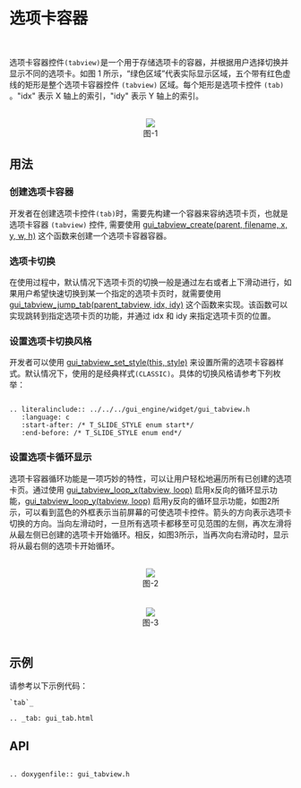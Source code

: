 # 选项卡容器
<br>

选项卡容器控件`(tabview)`是一个用于存储选项卡的容器，并根据用户选择切换并显示不同的选项卡。如图 1 所示，“绿色区域”代表实际显示区域，五个带有红色虚线的矩形是整个选项卡容器控件 `(tabview)` 区域。每个矩形是选项卡控件 `(tab)` 。"idx" 表示 X 轴上的索引，"idy" 表示 Y 轴上的索引。

<br>
<center><img src="https://foruda.gitee.com/images/1700117108278339023/652a6a38_10641540.png" /></center>
<center>图-1</center>

## 用法

### 创建选项卡容器

开发者在创建选项卡控件`(tab)`时，需要先构建一个容器来容纳选项卡页，也就是选项卡容器 `(tabview)` 控件, 需要使用 [gui_tabview_create(parent, filename, x, y, w, h)](#gui_tabview_create) 这个函数来创建一个选项卡容器容器。

### 选项卡切换

在使用过程中，默认情况下选项卡页的切换一般是通过左右或者上下滑动进行，如果用户希望快速切换到某一个指定的选项卡页时，就需要使用 [gui_tabview_jump_tab(parent_tabview, idx, idy)](#gui_tabview_create ) 这个函数来实现。该函数可以实现跳转到指定选项卡页的功能，并通过 idx 和 idy 来指定选项卡页的位置。

### 设置选项卡切换风格

开发者可以使用 [gui_tabview_set_style(this, style)](#gui_tabview_create) 来设置所需的选项卡容器样式。默认情况下，使用的是经典样式`(CLASSIC)`。具体的切换风格请参考下列枚举：

```eval_rst

.. literalinclude:: ../../../gui_engine/widget/gui_tabview.h
   :language: c
   :start-after: /* T_SLIDE_STYLE enum start*/
   :end-before: /* T_SLIDE_STYLE enum end*/

```

### 设置选项卡循环显示

选项卡容器循环功能是一项巧妙的特性，可以让用户轻松地遍历所有已创建的选项卡页。通过使用 [gui_tabview_loop_x(tabview, loop)](#gui_tabview_create) 启用x反向的循环显示功能，[gui_tabview_loop_y(tabview, loop)](#gui_tabview_create) 启用y反向的循环显示功能，如图2所示，可以看到蓝色的外框表示当前屏幕的可使选项卡控件。箭头的方向表示选项卡切换的方向。当向左滑动时，一旦所有选项卡都移至可见范围的左侧，再次左滑将从最左侧已创建的选项卡开始循环。相反，如图3所示，当再次向右滑动时，显示将从最右侧的选项卡开始循环。

<br>
<center><img src="https://foruda.gitee.com/images/1707118586546869079/2d4816ec_10641540.png" /></center>
<center>图-2</center>
<br>

<br>
<center><img src="https://foruda.gitee.com/images/1707118609354334424/c6a664b2_10641540.png" /></center>
<center>图-3</center>
<br>

## 示例

请参考以下示例代码：

```eval_rst
`tab`_

.. _tab: gui_tab.html

```

<span id="gui_tabview_create">

## API

</span>

```eval_rst

.. doxygenfile:: gui_tabview.h

```
